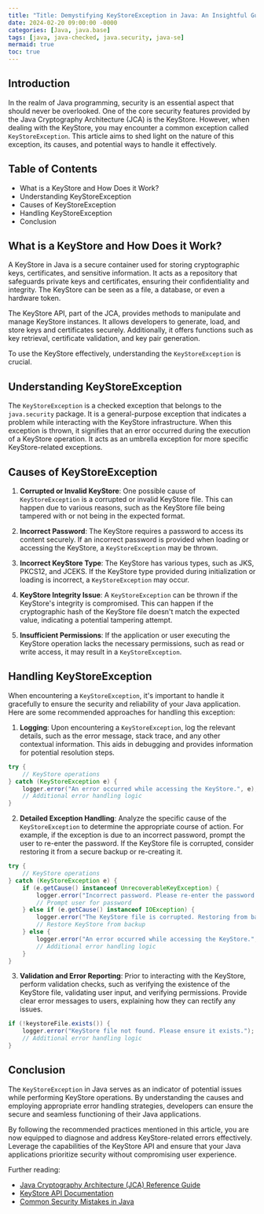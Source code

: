 ```yaml
---
title: "Title: Demystifying KeyStoreException in Java: An Insightful Guide"
date: 2024-02-20 09:00:00 -0000
categories: [Java, java.base]
tags: [java, java-checked, java.security, java-se]
mermaid: true
toc: true
---
```



## Introduction

In the realm of Java programming, security is an essential aspect that should never be overlooked. One of the core security features provided by the Java Cryptography Architecture (JCA) is the KeyStore. However, when dealing with the KeyStore, you may encounter a common exception called `KeyStoreException`. This article aims to shed light on the nature of this exception, its causes, and potential ways to handle it effectively.

## Table of Contents
- What is a KeyStore and How Does it Work?
- Understanding KeyStoreException
- Causes of KeyStoreException
- Handling KeyStoreException
- Conclusion

## What is a KeyStore and How Does it Work?

A KeyStore in Java is a secure container used for storing cryptographic keys, certificates, and sensitive information. It acts as a repository that safeguards private keys and certificates, ensuring their confidentiality and integrity. The KeyStore can be seen as a file, a database, or even a hardware token.

The KeyStore API, part of the JCA, provides methods to manipulate and manage KeyStore instances. It allows developers to generate, load, and store keys and certificates securely. Additionally, it offers functions such as key retrieval, certificate validation, and key pair generation.

To use the KeyStore effectively, understanding the `KeyStoreException` is crucial.

## Understanding KeyStoreException

The `KeyStoreException` is a checked exception that belongs to the `java.security` package. It is a general-purpose exception that indicates a problem while interacting with the KeyStore infrastructure. When this exception is thrown, it signifies that an error occurred during the execution of a KeyStore operation. It acts as an umbrella exception for more specific KeyStore-related exceptions.

## Causes of KeyStoreException

1. **Corrupted or Invalid KeyStore**: One possible cause of `KeyStoreException` is a corrupted or invalid KeyStore file. This can happen due to various reasons, such as the KeyStore file being tampered with or not being in the expected format.

2. **Incorrect Password**: The KeyStore requires a password to access its content securely. If an incorrect password is provided when loading or accessing the KeyStore, a `KeyStoreException` may be thrown.

3. **Incorrect KeyStore Type**: The KeyStore has various types, such as JKS, PKCS12, and JCEKS. If the KeyStore type provided during initialization or loading is incorrect, a `KeyStoreException` may occur.

4. **KeyStore Integrity Issue**: A `KeyStoreException` can be thrown if the KeyStore's integrity is compromised. This can happen if the cryptographic hash of the KeyStore file doesn't match the expected value, indicating a potential tampering attempt.

5. **Insufficient Permissions**: If the application or user executing the KeyStore operation lacks the necessary permissions, such as read or write access, it may result in a `KeyStoreException`.

## Handling KeyStoreException

When encountering a `KeyStoreException`, it's important to handle it gracefully to ensure the security and reliability of your Java application. Here are some recommended approaches for handling this exception:

1. **Logging**: Upon encountering a `KeyStoreException`, log the relevant details, such as the error message, stack trace, and any other contextual information. This aids in debugging and provides information for potential resolution steps.

```java
try {
    // KeyStore operations
} catch (KeyStoreException e) {
    logger.error("An error occurred while accessing the KeyStore.", e);
    // Additional error handling logic
}
```

2. **Detailed Exception Handling**: Analyze the specific cause of the `KeyStoreException` to determine the appropriate course of action. For example, if the exception is due to an incorrect password, prompt the user to re-enter the password. If the KeyStore file is corrupted, consider restoring it from a secure backup or re-creating it.

```java
try {
    // KeyStore operations
} catch (KeyStoreException e) {
    if (e.getCause() instanceof UnrecoverableKeyException) {
        logger.error("Incorrect password. Please re-enter the password.");
        // Prompt user for password
    } else if (e.getCause() instanceof IOException) {
        logger.error("The KeyStore file is corrupted. Restoring from backup...");
        // Restore KeyStore from backup
    } else {
        logger.error("An error occurred while accessing the KeyStore.", e);
        // Additional error handling logic
    }
}
```

3. **Validation and Error Reporting**: Prior to interacting with the KeyStore, perform validation checks, such as verifying the existence of the KeyStore file, validating user input, and verifying permissions. Provide clear error messages to users, explaining how they can rectify any issues.

```java
if (!keystoreFile.exists()) {
    logger.error("KeyStore file not found. Please ensure it exists.");
    // Additional error handling logic
}
```

## Conclusion

The `KeyStoreException` in Java serves as an indicator of potential issues while performing KeyStore operations. By understanding the causes and employing appropriate error handling strategies, developers can ensure the secure and seamless functioning of their Java applications.

By following the recommended practices mentioned in this article, you are now equipped to diagnose and address KeyStore-related errors effectively. Leverage the capabilities of the KeyStore API and ensure that your Java applications prioritize security without compromising user experience.

Further reading:
- [Java Cryptography Architecture (JCA) Reference Guide](https://docs.oracle.com/en/java/javase/16/security/java-cryptography-architecture-jca-reference-guide.html)
- [KeyStore API Documentation](https://docs.oracle.com/en/java/javase/16/security/java-se-cryptography-architecture-jca-reference-guide.html#GUID-B1CDEA0E-58FD-4E93-B839-AC2947DB409A)
- [Common Security Mistakes in Java](https://dzone.com/articles/top-10-java-security-best-practices)
